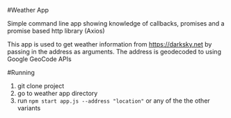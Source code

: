 #Weather App

Simple command line app showing knowledge of callbacks, promises and a promise based http library (Axios)

This app is used to get weather information from https://darksky.net by passing in the address as arguments. The 
address is geodecoded to using Google GeoCode APIs

#Running

1. git clone project
2. go to weather app directory
3. run `npm start app.js --address "location"` or any of the the other variants
